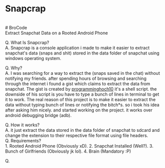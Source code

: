 # Snapcrap
<br>
# BroCode
<br>
Extract Snapchat Data on a Rooted Android Phone 

Q. What Is Snapcrap?<br>
  A. Snapcrap is a console application i made to make it easier to extract snapchat's data (snaps and shit) stored in the data folder of snapchat
     using windows operating system.
  
Q. Why? <br>
  A. I was searching for a way to extract the (snaps saved in the chat) without notifying my friends. after spending hours of browsing and searching through the
     internet i found a gist which claims to extract the data from snapchat. The gist is created by <a href="https://github.com/programminghoch10">programminghoch10</a>
     it's a shell script. the downside of his script is you have to type a bunch of lines in terminal to get it to work. The real reason of this project is to make it 
     easier to extract the data without typing bunch of lines or notifying the bitch*s. so i took his idea after asking him nicely.  and started working on the project. it works over android debugging bridge (adb).
  
Q. How it works? <br>
  A. it just extract the data stored in the data folder of snapchat to sdcard and change the extension to their respective file format using file headers.
    <br>
Q. Requirements? <br>
    1. Rooted Android Phone (Obviously xD).
    2. Snapchat Installed (Well?).
    3. Bunch of Girlfriends (Obviously jk lol).
    4. Brain (Mandatory :P)
    
Q. 
